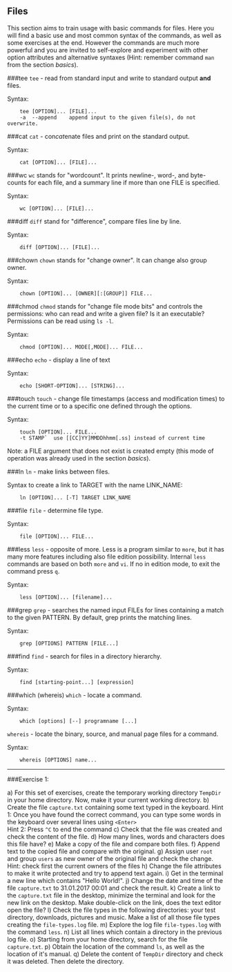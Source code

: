 ## Files

This section aims to train usage with basic commands for files.  Here you will find a basic use and most common syntax of the commands, as well as some exercises at the end.  However the commands are much more powerful and you are invited to self-explore and experiment with other option attributes and alternative syntaxes (Hint: remember command `man` from the section *basics*).


###tee
`tee` - read from standard input and write to standard output **and** files.

Syntax:
```
    tee [OPTION]... [FILE]...
    -a	--append	append input to the given file(s), do not overwrite.
```

###cat
`cat` - con*cat*enate files and print on the standard output.

Syntax:
```
    cat [OPTION]... [FILE]...
```

###wc
`wc` stands for "wordcount". It prints newline-, word-, and byte-counts for each file, and a summary line if more than one FILE is specified.

Syntax:
```
    wc [OPTION]... [FILE]...
```

###diff
`diff` stand for "difference", compare files line by line.

Syntax:
```
    diff [OPTION]... [FILE]...
```

###chown
`chown` stands for "change owner". It can change also group owner.

Syntax:
```
    chown [OPTION]... [OWNER][:[GROUP]] FILE...
```

###chmod
`chmod` stands for "change file mode bits" and controls the permissions: who can read and write a given file? Is it an executable? Permissions can be read using `ls -l`.

Syntax:
```
    chmod [OPTION]... MODE[,MODE]... FILE...
```

###echo
`echo` - display a line of text

Syntax:
```
    echo [SHORT-OPTION]... [STRING]...
```

###touch
`touch` - change file timestamps (access and modification times) to the current time or to a specific one defined through the options.

Syntax:
```
    touch [OPTION]... FILE...
    -t STAMP`  use [[CC]YY]MMDDhhmm[.ss] instead of current time
```

Note: a FILE argument that does not exist is created empty (this mode of operation was already used in the section *basics*).

###ln
`ln` - make links between files.

Syntax to create a link to TARGET with the name LINK_NAME:
```
    ln [OPTION]... [-T] TARGET LINK_NAME
```

###file
`file` - determine file type.

Syntax:
```
    file [OPTION]... FILE...
```

###less
`less` - opposite of more.
Less is a program similar to `more`, but it has many more features including also file edition possibility. Internal `less` commands are based on both `more` and `vi`.  If no in edition mode, to exit the command press `q`.

Syntax:
```
    less [OPTION]... [filename]...
```

###grep
`grep` - searches the named input FILEs for lines containing a match to the given PATTERN. By default, grep prints the matching lines. 


Syntax:
```
    grep [OPTIONS] PATTERN [FILE...]
```

###find
`find` - search for files in a directory hierarchy.

Syntax:
```
    find [starting-point...] [expression]
```

###which (whereis)
`which` - locate a command.

Syntax:
```
    which [options] [--] programname [...]
```

`whereis` - locate the binary, source, and manual page files for a command.

Syntax:
```
    whereis [OPTIONS] name...
```


---

###Exercise 1:

a) For this set of exercises, create the temporary working directory `TempDir` in your home directory. Now, make it your current working directory.
b) Create the file `capture.txt` containing some text typed in the keyboard.
    Hint 1: Once you have found the correct command, you can type some words in the keyboard over several lines using `<Enter>`  
    Hint 2: Press `^C` to end the command
c) Check that the file was created and check the content of the file.
d) How many lines, words and characters does this file have?
e) Make a copy of the file and compare both files.
f) Append text to the copied file and compare with the original.
g) Assign user `root` and group `users` as new owner of the original file and check the change.
    Hint: check first the current owners of the files
h) Change the file attributes to make it write protected and try to append text again.
i) Get in the terminal a new line which contains "Hello World!".
j) Change the date and time of the file `capture.txt` to 31.01.2017 00:01 and check the result.
k) Create a link to the `capture.txt` file in the desktop, minimize the terminal and look for the new link on the desktop. Make double-click on the link, does the text editor open the file?
l) Check the file types in the following directories: your test directory, downloads, pictures and music.  Make a list of all those file types creating the `file-types.log` file.
m) Explore the log file `file-types.log` with the command `less`.
n) List all lines which contain a directory in the previous log file.
o) Starting from your home directory, search for the file `capture.txt`.
p) Obtain the location of the command `ls`, as well as the location of it's manual.
q) Delete the content of `TempDir` directory and check it was deleted. Then delete the directory.
